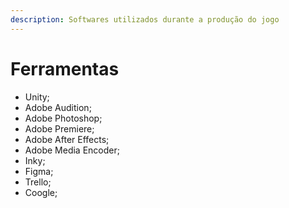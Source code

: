 ```yaml
---
description: Softwares utilizados durante a produção do jogo
---
```


# Ferramentas

* Unity;
* Adobe Audition;
* Adobe Photoshop;
* Adobe Premiere;
* Adobe After Effects;
* Adobe Media Encoder;
* Inky;
* Figma;
* Trello;
* Coogle;

